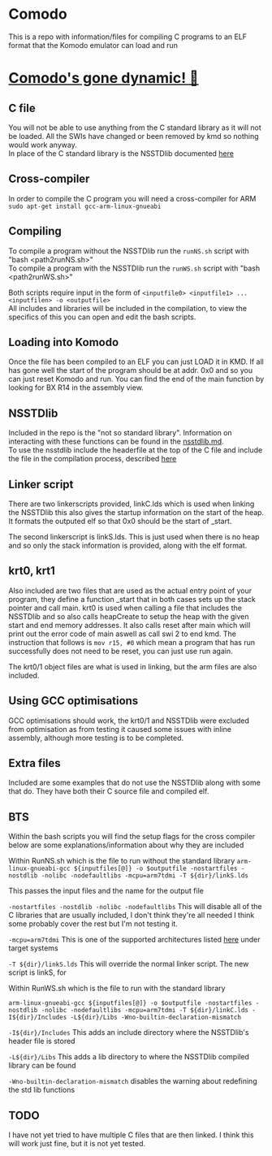# Comodo
This is a repo with information/files for compiling C programs to an ELF format that the Komodo emulator can load and run

# [Comodo's gone dynamic! 🥳](./NSSTDLib.md#Dynamic-memory-allocation)

## C file
You will not be able to use anything from the C standard library as it will not be loaded. All the SWIs have changed or been removed by kmd so nothing would work anyway.  
In place of the C standard library is the NSSTDlib documented [here](NSSTDLib.md)

## Cross-compiler
In order to compile the C program you will need a cross-compiler for ARM  
`sudo apt-get install gcc-arm-linux-gnueabi`

## Compiling
To compile a program without the NSSTDlib run the `runNS.sh` script with "bash <path2runNS.sh>"  
To compile a program with the NSSTDlib run the `runWS.sh` script with "bash <path2runWS.sh>" 

Both scripts require input in the form of `<inputfile0> <inputfile1> ... <inputfilen> -o <outputfile>`  
All includes and libraries will be included in the compilation, to view the specifics of this you can open and edit the bash scripts.

## Loading into Komodo
Once the file has been compiled to an ELF you can just LOAD it in KMD.
If all has gone well the start of the program should be at addr. 0x0 and so you can just reset Komodo and run. You can find the end of the main function by looking for BX R14 in the assembly view.  

## NSSTDlib
Included in the repo is the "not so standard library". 
Information on interacting with these functions can be found in the [nsstdlib.md](NSSTDLib.md).  
To use the nsstdlib include the headerfile at the top of the C file and include the file in the compilation process, described [here](#Compiling)

## Linker script
There are two linkerscripts provided, linkC.lds which is used when linking the NSSTDlib this also gives the startup information on the start of the heap. It formats the outputed elf so that 0x0 should be the start of _start.

The second linkerscript is linkS.lds. This is just used when there is no heap and so only the stack information is provided, along with the elf format.

## krt0, krt1
Also included are two files that are used as the actual entry point of your program, they define a function _start that in both cases sets up the stack pointer and call main. krt0 is used when calling a file that includes the NSSTDlib and so also calls heapCreate to setup the heap with the given start and end memory addresses. It also calls reset after main which will print out the error code of main aswell as call swi 2 to end kmd. The instruction that follows is `mov r15, #0` which mean a program that has run successfully does not need to be reset, you can just use run again.

The krt0/1 object files are what is used in linking, but the arm files are also included.

## Using GCC optimisations
GCC optimisations should work, the krt0/1 and NSSTDlib were excluded from optimisation as from testing it caused some issues with inline assembly, although more testing is to be completed.

## Extra files
Included are some examples that do not use the NSSTDlib along with some that do. They have both their C source file and compiled elf.

## BTS
Within the bash scripts you will find the setup flags for the cross compiler below are some explanations/information about why they are included  

Within RunNS.sh which is the file to run without the standard library
`arm-linux-gnueabi-gcc ${inputfiles[@]} -o $outputfile -nostartfiles -nostdlib -nolibc -nodefaultlibs -mcpu=arm7tdmi -T ${dir}/linkS.lds`
 
This passes the input files and the name for the output file  

`-nostartfiles -nostdlib -nolibc -nodefaultlibs` This will disable all of the C libraries that are usually included, I don't think they're all needed I think some probably cover the rest but I'm not testing it.

`-mcpu=arm7tdmi` This is one of the supported architectures listed [here](https://studentnet.cs.manchester.ac.uk/resources/software/komodo/) under target systems

`-T ${dir}/linkS.lds` This will override the normal linker script. The new script is linkS, for 

Within RunWS.sh which is the file to run with the standard library

`arm-linux-gnueabi-gcc ${inputfiles[@]} -o $outputfile -nostartfiles -nostdlib -nolibc -nodefaultlibs -mcpu=arm7tdmi -T ${dir}/linkC.lds -I${dir}/Includes -L${dir}/Libs -Wno-builtin-declaration-mismatch`

`-I${dir}/Includes` This adds an include directory where the NSSTDlib's header file is stored

`-L${dir}/Libs` This adds a lib directory to where the NSSTDlib compiled library can be found

`-Wno-builtin-declaration-mismatch` disables the warning about redefining the std lib functions

## TODO
I have not yet tried to have multiple C files that are then linked. I think this will work just fine, but it is not yet tested.    
